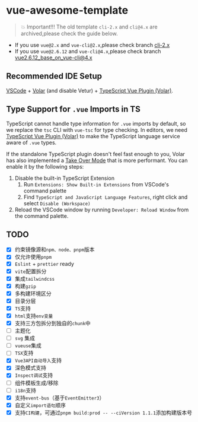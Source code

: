 # vue-awesome-template

> 💥 Important!!! The old template `cli-2.x` and `cli@4.x` are archived,please check the guide below.

- If you use `vue@2.x` and `vue-cli@2.x`,please check branch [cli-2.x](https://github.com/BryanAdamss/vue-awesome-template/tree/cli-2.x)
- If you use `vue@2.6.12` and `vue-cli@4.x`,please check branch [vue2.6.12_base_on_vue-cli@4.x](https://github.com/BryanAdamss/vue-awesome-template/tree/vue2.6.12_base_on_vue-cli%404.x)

## Recommended IDE Setup

[VSCode](https://code.visualstudio.com/) + [Volar](https://marketplace.visualstudio.com/items?itemName=Vue.volar) (and disable Vetur) + [TypeScript Vue Plugin (Volar)](https://marketplace.visualstudio.com/items?itemName=Vue.vscode-typescript-vue-plugin).

## Type Support for `.vue` Imports in TS

TypeScript cannot handle type information for `.vue` imports by default, so we replace the `tsc` CLI with `vue-tsc` for type checking. In editors, we need [TypeScript Vue Plugin (Volar)](https://marketplace.visualstudio.com/items?itemName=Vue.vscode-typescript-vue-plugin) to make the TypeScript language service aware of `.vue` types.

If the standalone TypeScript plugin doesn't feel fast enough to you, Volar has also implemented a [Take Over Mode](https://github.com/johnsoncodehk/volar/discussions/471#discussioncomment-1361669) that is more performant. You can enable it by the following steps:

1. Disable the built-in TypeScript Extension
   1. Run `Extensions: Show Built-in Extensions` from VSCode's command palette
   2. Find `TypeScript and JavaScript Language Features`, right click and select `Disable (Workspace)`
2. Reload the VSCode window by running `Developer: Reload Window` from the command palette.

## TODO

- [x] 约束镜像源和`npm、node、pnpm`版本
- [x] 仅允许使用`pnpm`
- [x] `Eslint` + `prettier` ready
- [x] `vite`配置拆分
- [x] 集成`tailwindcss`
- [x] 构建`gzip`
- [x] 多构建环境区分
- [x] 目录分层
- [x] `TS`支持
- [x] `html`支持`env变量`
- [x] 支持三方包拆分到独自的`chunk`中
- [ ] 主题化
- [ ] `svg` 集成
- [ ] `vueuse`集成
- [ ] `TSX`支持
- [x] `Vue3API自动导入`支持
- [x] 深色模式支持
- [x] `Inspect调试`支持
- [ ] 组件模板生成/移除
- [ ] `i18n`支持
- [x] 支持`event-bus`（基于`EventEmitter3`）
- [x] 自定义`import语句`顺序
- [x] 支持`CI构建`，可通过`pnpm build:prod -- --ciVersion 1.1.1`添加构建版本号
